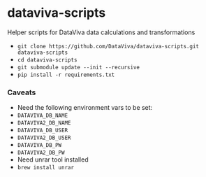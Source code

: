 dataviva-scripts
================

Helper scripts for DataViva data calculations and transformations

* ```git clone https://github.com/DataViva/dataviva-scripts.git dataviva-scripts```
* ```cd dataviva-scripts```
* ```git submodule update --init --recursive```
* ```pip install -r requirements.txt ```

### Caveats
* Need the following environment vars to be set:
 * ```DATAVIVA_DB_NAME```
 * ```DATAVIVA2_DB_NAME```
 * ```DATAVIVA_DB_USER```
 * ```DATAVIVA2_DB_USER```
 * ```DATAVIVA_DB_PW```
 * ```DATAVIVA2_DB_PW```
* Need unrar tool installed
 * ```brew install unrar```
